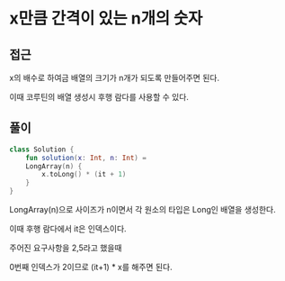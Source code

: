 # x만큼 간격이 있는 n개의 숫자

## 접근

x의 배수로 하여금 배열의 크기가 n개가 되도록 만들어주면 된다.

이때 코루틴의 배열 생성시 후행 람다를 사용할 수 있다.

## 풀이

```kotlin
class Solution {
    fun solution(x: Int, n: Int) = 
    LongArray(n) {
        x.toLong() * (it + 1)
    }
}
```

LongArray(n)으로 사이즈가 n이면서 각 원소의 타입은 Long인 배열을 생성한다.

이때 후행 람다에서 it은 인덱스이다.

주어진 요구사항을 2,5라고 했을때

0번째 인덱스가 2이므로 (it+1) \* x를 해주면 된다.
